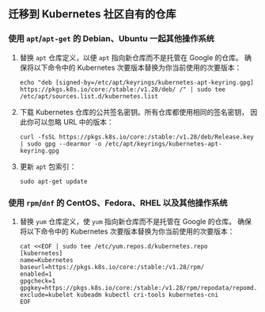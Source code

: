 ## 迁移到 Kubernetes 社区自有的仓库



### 使用 `apt`/`apt-get` 的 Debian、Ubuntu 一起其他操作系统

1. 替换 `apt` 仓库定义，以便 `apt` 指向新仓库而不是托管在 Google 的仓库。 确保将以下命令中的 Kubernetes 次要版本替换为你当前使用的次要版本：

   ```shell
   echo "deb [signed-by=/etc/apt/keyrings/kubernetes-apt-keyring.gpg] https://pkgs.k8s.io/core:/stable:/v1.28/deb/ /" | sudo tee /etc/apt/sources.list.d/kubernetes.list
   ```

1. 下载 Kubernetes 仓库的公共签名密钥。所有仓库都使用相同的签名密钥， 因此你可以忽略 URL 中的版本：

   ```shell
   curl -fsSL https://pkgs.k8s.io/core:/stable:/v1.28/deb/Release.key | sudo gpg --dearmor -o /etc/apt/keyrings/kubernetes-apt-keyring.gpg
   ```

1. 更新 `apt` 包索引：

   ```shell
   sudo apt-get update
   ```

### 使用 `rpm`/`dnf` 的 CentOS、Fedora、RHEL 以及其他操作系统

1. 替换 `yum` 仓库定义，使 `yum` 指向新仓库而不是托管在 Google 的仓库。 确保将以下命令中的 Kubernetes 次要版本替换为你当前使用的次要版本：

   ```shell
   cat <<EOF | sudo tee /etc/yum.repos.d/kubernetes.repo
   [kubernetes]
   name=Kubernetes
   baseurl=https://pkgs.k8s.io/core:/stable:/v1.28/rpm/
   enabled=1
   gpgcheck=1
   gpgkey=https://pkgs.k8s.io/core:/stable:/v1.28/rpm/repodata/repomd.xml.key
   exclude=kubelet kubeadm kubectl cri-tools kubernetes-cni
   EOF
   ```